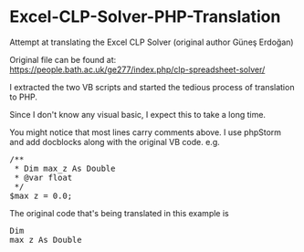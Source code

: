 # Excel-CLP-Solver-PHP-Translation
Attempt at translating the Excel CLP Solver (original author Güneş Erdoğan)

Original file can be found at: https://people.bath.ac.uk/ge277/index.php/clp-spreadsheet-solver/

I extracted the two VB scripts and started the tedious process of translation to PHP.

Since I don't know any visual basic, I expect this to take a long time.

You might notice that most lines carry comments above. I use phpStorm and add docblocks along with the original VB code.
e.g.
<pre>
/**
 * Dim max_z As Double
 * @var float
 */
$max_z = 0.0;
</pre>

The original code that's being translated in this example is <pre>Dim max_z As Double</pre>